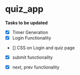 # quiz_app

**Tasks to be updated**

- [x] Timer Generation
- [x] Login Functionality
- [] CSS on Login and quiz page
- [x] submit functionality
- [x] next, prev functionality 





